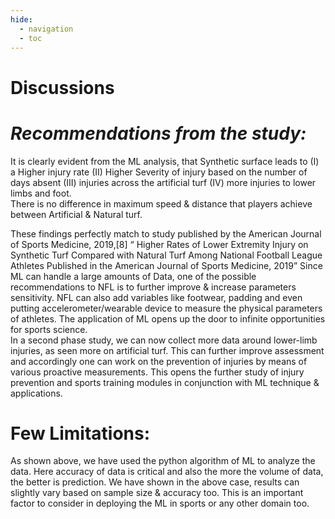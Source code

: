 ```yaml
---
hide:
  - navigation
  - toc
---
```


# Discussions

# ***Recommendations from the study:***

It is clearly evident from the ML analysis, that Synthetic surface leads to (I) a Higher injury rate (II) Higher Severity of injury based on the number of days absent (III) injuries across the artificial turf (IV) more injuries to lower limbs and foot.  
There is no difference in maximum speed & distance that players achieve between Artificial & Natural turf. 
 
These findings perfectly match to study published by the American Journal of Sports Medicine, 2019,[8] “ Higher Rates of Lower Extremity Injury on Synthetic Turf Compared with Natural Turf Among National Football League Athletes Published in the American Journal of Sports Medicine, 2019”
Since ML can handle a large amounts of Data, one of the possible recommendations to NFL is to further improve & increase parameters sensitivity. NFL can also add variables like footwear, padding and even putting accelerometer/wearable device to measure the physical parameters of athletes. The application of ML opens up the door to infinite opportunities for sports science.    
In a second phase study, we can now collect more data around lower-limb injuries, as seen more on artificial turf. This can further improve assessment and accordingly one can work on the prevention of injuries by means of various proactive measurements. This opens the further study of injury prevention and sports training modules in conjunction with ML technique & applications. 
 
# Few Limitations:
As shown above, we have used the python algorithm of ML to analyze the data. Here accuracy of data is critical and also the more the volume of data, the better is prediction. We have shown in the above case, results can slightly vary based on sample size & accuracy too. This is an important factor to consider in deploying the ML in sports or any other domain too. 
